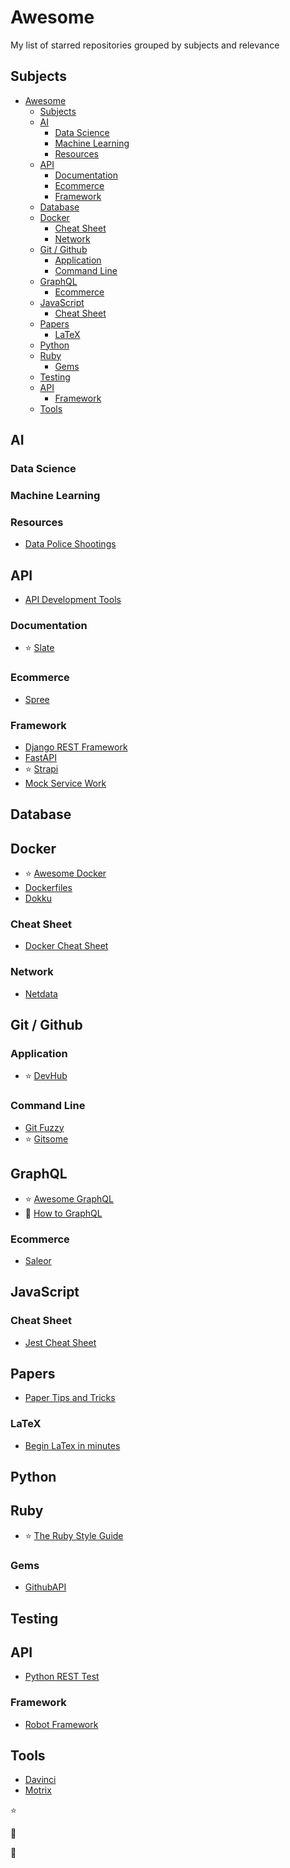 # Awesome

My list of starred repositories grouped by subjects and relevance

## Subjects

- [Awesome](#awesome)
  - [Subjects](#subjects)
  - [AI](#ai)
    - [Data Science](#data-science)
    - [Machine Learning](#machine-learning)
    - [Resources](#resources)
  - [API](#api)
    - [Documentation](#documentation)
    - [Ecommerce](#ecommerce)
    - [Framework](#framework)
  - [Database](#database)
  - [Docker](#docker)
    - [Cheat Sheet](#cheat-sheet)
    - [Network](#network)
  - [Git / Github](#git--github)
    - [Application](#application)
    - [Command Line](#command-line)
  - [GraphQL](#graphql)
    - [Ecommerce](#ecommerce-1)
  - [JavaScript](#javascript)
    - [Cheat Sheet](#cheat-sheet-1)
  - [Papers](#papers)
    - [LaTeX](#latex)
  - [Python](#python)
  - [Ruby](#ruby)
    - [Gems](#gems)
  - [Testing](#testing)
  - [API](#api-1)
    - [Framework](#framework-1)
  - [Tools](#tools)

## AI

### Data Science

### Machine Learning

### Resources

- [Data Police Shootings](https://github.com/washingtonpost/data-police-shootings)

## API

- [API Development Tools](https://github.com/yosriady/api-development-tools)

### Documentation

- :star: [Slate](https://github.com/slatedocs/slate)

### Ecommerce

- [Spree](https://github.com/spree/spree)

### Framework

- [Django REST Framework](https://github.com/encode/django-rest-framework)
- [FastAPI](https://github.com/tiangolo/fastapi)
- :star: [Strapi](https://github.com/strapi/strapi)
- [Mock Service Work](https://github.com/mswjs/msw)

## Database

## Docker

- :star: [Awesome Docker](https://github.com/veggiemonk/awesome-docker)
- [Dockerfiles](https://github.com/jessfraz/dockerfiles)
- [Dokku](https://github.com/dokku/dokku)

### Cheat Sheet

- [Docker Cheat Sheet](https://github.com/wsargent/docker-cheat-sheet)

### Network

- [Netdata](https://github.com/netdata/netdata)

## Git / Github

### Application

- :star: [DevHub](https://github.com/devhubapp/devhub)

### Command Line

- [Git Fuzzy](https://github.com/bigH/git-fuzzy)
- :star: [Gitsome](https://github.com/donnemartin/gitsome)

## GraphQL

- :star: [Awesome GraphQL](https://github.com/chentsulin/awesome-graphql)
- :stars: [How to GraphQL](https://github.com/howtographql/howtographql)

### Ecommerce

- [Saleor](https://github.com/mirumee/saleor)

## JavaScript

### Cheat Sheet

- [Jest Cheat Sheet](https://github.com/sapegin/jest-cheat-sheet)

## Papers

- [Paper Tips and Tricks](https://github.com/Wookai/paper-tips-and-tricks)

### LaTeX

- [Begin LaTex in minutes](https://github.com/luong-komorebi/Begin-Latex-in-minutes)

## Python

## Ruby

- :star: [The Ruby Style Guide](https://github.com/rubocop-hq/ruby-style-guide)

### Gems

- [GithubAPI](https://github.com/piotrmurach/github)

## Testing

## API

- [Python REST Test](https://github.com/svanoort/pyresttest)

### Framework

- [Robot Framework](https://github.com/robotframework/robotframework)

## Tools

- [Davinci](https://github.com/edp963/davinci)
- [Motrix](https://github.com/agalwood/Motrix)

:star:

:star2:

:stars: